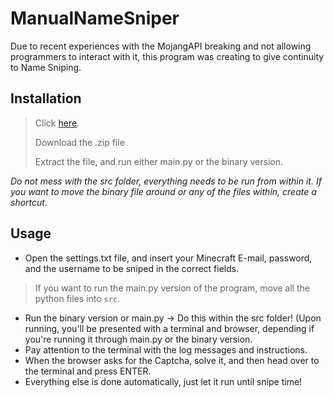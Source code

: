 # ManualNameSniper
Due to recent experiences with the MojangAPI breaking and not allowing programmers to interact with it, this program was creating to give continuity to Name Sniping.

## Installation

> Click [here](https://www.mediafire.com/file/a85x4pyqn4agele/ManualSniper.zip/file).
>
> Download the .zip file
>
> Extract the file, and run either main.py or the binary version.

*Do not mess with the src folder, everything needs to be run from within it. If you want to move the binary file around or any of the files within, create a shortcut.*

## Usage

- Open the settings.txt file, and insert your Minecraft E-mail, password, and the username to be sniped in the correct fields.

> If you want to run the main.py version of the program, move all the python files into `src`.

- Run the binary version or main.py -> Do this within the src folder! (Upon running, you'll be presented with a terminal and browser, depending if you're running it through main.py or the binary version.
- Pay attention to the terminal with the log messages and instructions.
- When the browser asks for the Captcha, solve it, and then head over to the terminal and press ENTER.
- Everything else is done automatically, just let it run until snipe time!
